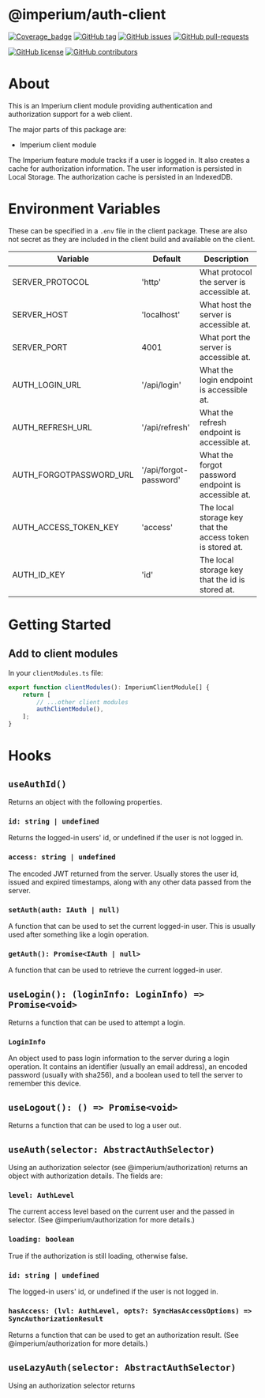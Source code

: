 # @imperium/auth-client

[![Coverage_badge](../../docs/assets/coverage/auth-client/coverage.svg)](assets/coverage/auth-client/index.html)
[![GitHub tag](https://img.shields.io/github/tag/darkadept/imperium.svg)](https://github.com/darkadept/imperium/tags/)
[![GitHub issues](https://img.shields.io/github/issues/darkadept/imperium.svg)](https://github.com/darkadept/imperium/issues/)
[![GitHub pull-requests](https://img.shields.io/github/issues-pr/darkadept/imperium.svg)](https://GitHub.com/darkadept/imperium/pull/)

[![GitHub license](https://img.shields.io/github/license/darkadept/imperium.svg)](https://github.com/darkadept/imperium/blob/master/LICENSE)
[![GitHub contributors](https://img.shields.io/github/contributors/darkadept/imperium.svg)](https://github.com/darkadept/imperium/graphs/contributors/)

# About
This is an Imperium client module providing authentication and authorization support for a web client.

The major parts of this package are:
  * Imperium client module

The Imperium feature module tracks if a user is logged in. It also creates a cache for authorization information. The user
information is persisted in Local Storage. The authorization cache is persisted in an IndexedDB.

# Environment Variables
These can be specified in a `.env` file in the client package. These are also not secret as they are included in the client build and available on the client.

|Variable|Default|Description|
|---|---|---|
|SERVER_PROTOCOL|'http'|What protocol the server is accessible at.|
|SERVER_HOST|'localhost'|What host the server is accessible at.|
|SERVER_PORT|4001|What port the server is accessible at.|
|AUTH_LOGIN_URL|'/api/login'|What the login endpoint is accessible at.|
|AUTH_REFRESH_URL|'/api/refresh'|What the refresh endpoint is accessible at.|
|AUTH_FORGOTPASSWORD_URL|'/api/forgot-password'|What the forgot password endpoint is accessible at.|
|AUTH_ACCESS_TOKEN_KEY|'access'|The local storage key that the access token is stored at.|
|AUTH_ID_KEY|'id'|The local storage key that the id is stored at.|

# Getting Started

## Add to client modules
In your `clientModules.ts` file:
```typescript
export function clientModules(): ImperiumClientModule[] {
    return [
        // ...other client modules	
        authClientModule(),
    ];
}
```

# Hooks

## `useAuthId()`
Returns an object with the following properties.

### `id: string | undefined`
Returns the logged-in users' id, or undefined if the user is not logged in.

### `access: string | undefined`
The encoded JWT returned from the server. Usually stores the user id, issued and expired timestamps, along with any other
data passed from the server.

### `setAuth(auth: IAuth | null)`
A function that can be used to set the current logged-in user. This is usually used after something like a login operation.

### `getAuth(): Promise<IAuth | null>`
A function that can be used to retrieve the current logged-in user.

## `useLogin(): (loginInfo: LoginInfo) => Promise<void>`
Returns a function that can be used to attempt a login.

### `LoginInfo`
An object used to pass login information to the server during a login operation. It contains an identifier (usually an email address),
an encoded password (usually with sha256), and a boolean used to tell the server to remember this device.

## `useLogout(): () => Promise<void>`
Returns a function that can be used to log a user out.

## `useAuth(selector: AbstractAuthSelector)`
Using an authorization selector (see @imperium/authorization) returns an object with authorization details.
The fields are:

### `level: AuthLevel`
The current access level based on the current user and the passed in selector. (See @imperium/authorization for more details.)

### `loading: boolean`
True if the authorization is still loading, otherwise false.

### `id: string | undefined`
The logged-in users' id, or undefined if the user is not logged in.

### `hasAccess: (lvl: AuthLevel, opts?: SyncHasAccessOptions) => SyncAuthorizationResult`
Returns a function that can be used to get an authorization result. (See @imperium/authorization for more details.)

## `useLazyAuth(selector: AbstractAuthSelector)`
Using an authorization selector returns 
